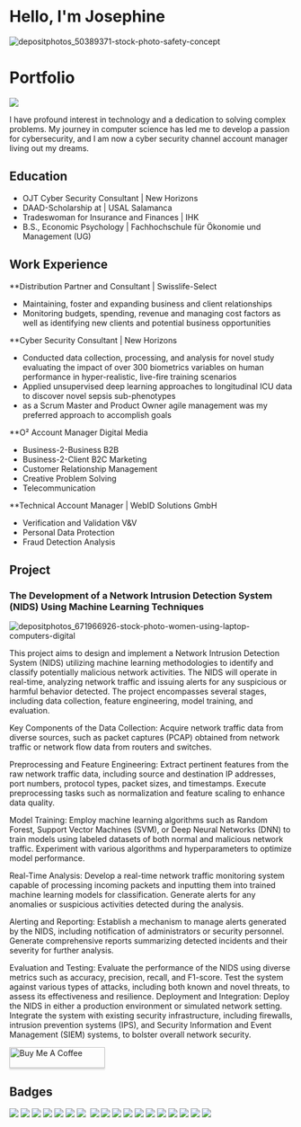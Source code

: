 # Hello, I'm Josephine

![depositphotos_50389371-stock-photo-safety-concept](https://github.com/JosephineHalbach/JosephineHalbach/assets/168281515/4b5a1984-ef46-4a76-804d-bb886fd8efd0)
# Portfolio
![](https://komarev.com/ghpvc/?username=your-github-JosephineHalbach&style=flat-square)




I have profound interest in technology and a dedication to solving complex problems. My journey in computer science has led me to develop a passion for cybersecurity, and I am now a cyber security channel account manager living out my dreams. 


## Education
					       		
- OJT Cyber Security Consultant	| New Horizons
- DAAD-Scholarship at | USAL Salamanca
- Tradeswoman for Insurance and Finances | IHK			        		
- B.S., Economic Psychology | Fachhochschule für Ökonomie und Management (UG)

## Work Experience


**Distribution Partner and Consultant | Swisslife-Select
- Maintaining, foster and expanding business and client relationships
- Monitoring budgets, spending, revenue and managing cost factors as well as identifying new clients and potential business opportunities

  
**Cyber Security Consultant | New Horizons
- Conducted data collection, processing, and analysis for novel study evaluating the impact of over 300 biometrics variables on human performance in hyper-realistic, live-fire training scenarios
- Applied unsupervised deep learning approaches to longitudinal ICU data to discover novel sepsis sub-phenotypes
- as a Scrum Master and Product Owner agile management was my preferred approach to accomplish goals

**O² Account Manager Digital Media
- Business-2-Business B2B
- Business-2-Client B2C Marketing
- Customer Relationship Management
- Creative Problem Solving
- Telecommunication

**Technical Account Manager | WebID Solutions GmbH 
- Verification and Validation V&V
- Personal Data Protection
- Fraud Detection Analysis
  

## Project
###  The Development of a Network Intrusion Detection System (NIDS) Using Machine Learning Techniques
![depositphotos_671966926-stock-photo-women-using-laptop-computers-digital](https://github.com/ShawhinT/example-portfolio/assets/168281515/2b584e58-d51f-4700-9c54-953bce54e4dd)

This project aims to design and implement a Network Intrusion Detection System (NIDS) utilizing machine learning methodologies to identify and classify potentially malicious network activities. The NIDS will operate in real-time, analyzing network traffic and issuing alerts for any suspicious or harmful behavior detected. The project encompasses several stages, including data collection, feature engineering, model training, and evaluation.

Key Components of the Data Collection:
Acquire network traffic data from diverse sources, such as packet captures (PCAP) obtained from network traffic or network flow data from routers and switches.

Preprocessing and Feature Engineering:
Extract pertinent features from the raw network traffic data, including source and destination IP addresses, port numbers, protocol types, packet sizes, and timestamps.
Execute preprocessing tasks such as normalization and feature scaling to enhance data quality.

Model Training:
Employ machine learning algorithms such as Random Forest, Support Vector Machines (SVM), or Deep Neural Networks (DNN) to train models using labeled datasets of both normal and malicious network traffic.
Experiment with various algorithms and hyperparameters to optimize model performance.

Real-Time Analysis:
Develop a real-time network traffic monitoring system capable of processing incoming packets and inputting them into trained machine learning models for classification.
Generate alerts for any anomalies or suspicious activities detected during the analysis.

Alerting and Reporting:
Establish a mechanism to manage alerts generated by the NIDS, including notification of administrators or security personnel.
Generate comprehensive reports summarizing detected incidents and their severity for further analysis.

Evaluation and Testing:
Evaluate the performance of the NIDS using diverse metrics such as accuracy, precision, recall, and F1-score.
Test the system against various types of attacks, including both known and novel threats, to assess its effectiveness and resilience.
Deployment and Integration:
Deploy the NIDS in either a production environment or simulated network setting.
Integrate the system with existing security infrastructure, including firewalls, intrusion prevention systems (IPS), and Security Information and Event Management (SIEM) systems, to bolster overall network security.

<a href="https://www.buymeacoffee.com/JosephineHalbach" target="_blank"><img src="https://www.buymeacoffee.com/assets/img/custom_images/orange_img.png" alt="Buy Me A Coffee" style="height: 37px !important;width: 170px !important;box-shadow: 0px 3px 2px 0px rgba(190, 190, 190, 0.5) !important;-webkit-box-shadow: 0px 3px 2px 0px rgba(190, 190, 190, 0.5) !important;" ></a>

## Badges


<div>
<img src="https://img.shields.io/badge/EXIN_Scrum_Master-0091EA?style=for-the-badge&logo=EXIN&logoColor=white)](https://www.exin.com/certifications/scrum-master)" />
<img src="https://img.shields.io/badge/EXIN_Product_Owner-0091EA?style=for-the-badge&logo=EXIN&logoColor=white)](https://www.exin.com/certifications/product-owner)" />
<img src="https://img.shields.io/badge/-Security%2B-FF0000?&style=for-the-badge&logo=CompTIA&logoColor=white" />
<img src="https://img.shields.io/badge/CISSP-0052CC?style=for-the-badge&logo=ISC2&logoColor=white)"/>
<img src="https://img.shields.io/badge/-A%2B-4D4D4D?&style=for-the-badge&logo=CompTIA&logoColor=white" />
<img src="https://img.shields.io/badge/Microsoft_Azure_Security_Technologies-0078D4?style=for-the-badge&logo=microsoft-azure&logoColor=white)](https://learn.microsoft.com/en-us/certifications/azure-security-technologies)" />



<img src="https://img.shields.io/badge/PRINCE2-0091EA?style=for-the-badge&logo=PRINCE2&logoColor=white)](https://www.axelos.com/certifications/prince2))"/>
<img scr="https://img.shields.io/badge/CISA-0A0A0A?style=for-the-badge&logo=cisa&logoColor=white)](https://www.isaca.org/credentialing/cisa)"/>
    <img src="https://img.shields.io/badge/Amazon_S3-569A31?style=for-the-badge&logo=amazon-s3&logoColor=white"/>
    <img src="https://img.shields.io/badge/-Splunk-000000?&style=for-the-badge&logo=Splunk&logoColor=white" />
    <img src="https://img.shields.io/badge/AZ-900-0078D4?style=for-the-badge&logo=microsoft-azure&logoColor=white)](https://learn.microsoft.com/en-us/certifications/exam-az-900)"/>
     <img src="https://img.shields.io/badge/-Microsoft_Sentinel-0078D4?&style=for-the-badge&logo=Microsoft&logoColor=white" />
    <img src="https://img.shields.io/badge/CISA-0A0A0A?style=for-the-badge&logo=cisa&logoColor=white)](https://www.isaca.org/credentialing/cisa)"/>
    <img src="https://img.shields.io/badge/CISM-0A0A0A?style=for-the-badge&logo=cism&logoColor=white)](https://www.isaca.org/credentialing/cism)"/>
    <img src="https://img.shields.io/badge/-Elastic-005571?&style=for-the-badge&logo=Elastic&logoColor=white" />
    <img src="https://img.shields.io/badge/-Wireshark-1679A7?&style=for-the-badge&logo=Wireshark&logoColor=white" />
    <img src="https://img.shields.io/badge/-Suricata-EF3B2D?&style=for-the-badge&logo=Suricata&logoColor=white" />
    <img src="https://img.shields.io/badge/-Zeek-777BB4?&style=for-the-badge&logo=Zeek&logoColor=white" />
    <img src="https://img.shields.io/badge/Kali_Linux-557C94?style=for-the-badge&logo=kali-linux&logoColor=white"/>
</div>

